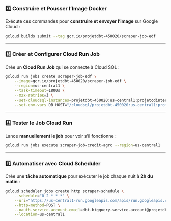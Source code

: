 
### **2️⃣ Construire et Pousser l’Image Docker**
Exécute ces commandes pour **construire et envoyer l’image** sur Google Cloud :
```sh
gcloud builds submit --tag gcr.io/projetdbt-450020/scraper-job-edf
```

---

### **3️⃣ Créer et Configurer Cloud Run Job**
Crée un **Cloud Run Job** qui se connecte à Cloud SQL :
```sh
gcloud run jobs create scraper-job-edf \
    --image=gcr.io/projetdbt-450020/scraper-job-edf \
    --region=us-central1 \
    --task-timeout=1800s \
    --max-retries=3 \
    --set-cloudsql-instances=projetdbt-450020:us-central1:projetcdinterne \
    --set-env-vars DB_HOST="/cloudsql/projetdbt-450020:us-central1:projetcdinterne",DB_NAME="postgres",DB_USER="postgres",DB_PASSWORD="root"
```

---

### **4️⃣ Tester le Job Cloud Run**
Lance **manuellement le job** pour voir s’il fonctionne :
```sh
gcloud run jobs execute scraper-job-credit-agrc --region=us-central1
```

---

### **5️⃣ Automatiser avec Cloud Scheduler**
Crée une **tâche automatique** pour exécuter le job chaque nuit à **2h du matin** :
```sh
gcloud scheduler jobs create http scraper-schedule \
    --schedule="0 2 * * *" \
    --uri="https://us-central1-run.googleapis.com/apis/run.googleapis.com/v1/namespaces/projetdbt-450020/jobs/scraper-job:run" \
    --http-method=POST \
    --oauth-service-account-email=dbt-bigquery-service-account@projetdbt-450020.iam.gserviceaccount.com \
    --location=us-central1
```
